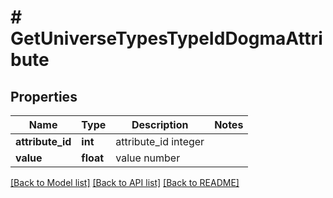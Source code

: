 # # GetUniverseTypesTypeIdDogmaAttribute

## Properties

Name | Type | Description | Notes
------------ | ------------- | ------------- | -------------
**attribute_id** | **int** | attribute_id integer | 
**value** | **float** | value number | 

[[Back to Model list]](../../README.md#documentation-for-models) [[Back to API list]](../../README.md#documentation-for-api-endpoints) [[Back to README]](../../README.md)


